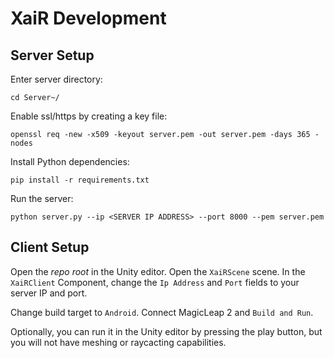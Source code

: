 # XaiR Development

## Server Setup
Enter server directory:
```
cd Server~/
```

Enable ssl/https by creating a key file:
```
openssl req -new -x509 -keyout server.pem -out server.pem -days 365 -nodes
```

Install Python dependencies:
```
pip install -r requirements.txt
```

Run the server:
```
python server.py --ip <SERVER IP ADDRESS> --port 8000 --pem server.pem
```

## Client Setup
Open the *repo root* in the Unity editor. Open the `XaiRScene` scene.
In the `XaiRClient` Component, change the `Ip Address` and `Port` fields to your server IP and port.

Change build target to `Android`. Connect MagicLeap 2 and `Build and Run`.

Optionally, you can run it in the Unity editor by pressing the play button, but you will not have meshing or raycacting capabilities.
